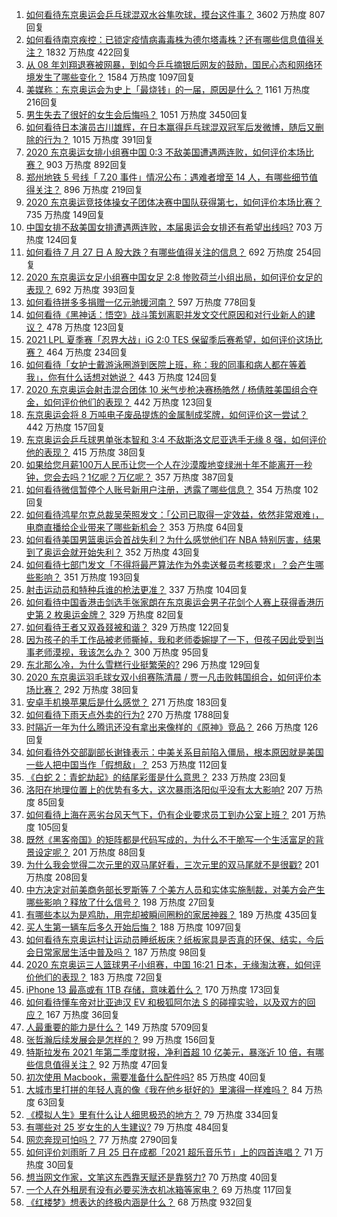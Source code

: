 1. [如何看待东京奥运会乒乓球混双水谷隼吹球，摸台这件事？](https://www.zhihu.com/question/475145975) 3602 万热度 807回复
1. [如何看待南京疾控：已锁定疫情病毒毒株为德尔塔毒株？还有哪些信息值得关注？](https://www.zhihu.com/question/475247957) 1832 万热度 422回复
1. [从 08 年刘翔退赛被网暴，到如今乒乓摘银后网友的鼓励，国民心态和网络环境发生了哪些变化？](https://www.zhihu.com/question/475185967) 1584 万热度 1097回复
1. [美媒称：东京奥运会为史上「最烧钱」的一届，原因是什么？](https://www.zhihu.com/question/475123416) 1161 万热度 216回复
1. [男生失去了很好的女生会后悔吗？](https://www.zhihu.com/question/329545868) 1051 万热度 3450回复
1. [如何看待日本演员古川雄辉，在日本赢得乒乓球混双冠军后发微博，随后又删除的行为？](https://www.zhihu.com/question/475225346) 1015 万热度 391回复
1. [2020 东京奥运女排小组赛中国 0:3 不敌美国遭遇两连败，如何评价本场比赛？](https://www.zhihu.com/question/475232626) 903 万热度 892回复
1. [郑州地铁 5 号线「 7.20 事件」情况公布：遇难者增至 14 人，有哪些细节值得关注？](https://www.zhihu.com/question/475284357) 896 万热度 219回复
1. [2020 东京奥运竞技体操女子团体决赛中国队获得第七，如何评价本场比赛？](https://www.zhihu.com/question/475381070) 735 万热度 149回复
1. [中国女排不敌美国女排遭遇两连败，本届奥运会女排还有希望出线吗?](https://www.zhihu.com/question/475270870) 703 万热度 124回复
1. [如何看待 7 月 27 日 A 股大跌？有哪些值得关注的信息？](https://www.zhihu.com/question/475310268) 692 万热度 254回复
1. [2020 东京奥运女足小组赛中国女足 2:8 惨败荷兰小组出局，如何评价女足的表现？](https://www.zhihu.com/question/475391452) 692 万热度 393回复
1. [如何看待拼多多捐赠一亿元驰援河南？](https://www.zhihu.com/question/473963651) 597 万热度 778回复
1. [如何看待《黑神话：悟空》战斗策划离职并发文交代原因和对行业新人的建议？](https://www.zhihu.com/question/474908844) 478 万热度 123回复
1. [2021 LPL 夏季赛「忍界大战」iG 2:0 TES 保留季后赛希望，如何评价这场比赛？](https://www.zhihu.com/question/475283649) 464 万热度 234回复
1. [如何看待「女护士戴游泳圈游到医院上班，称：我的同事和病人都在等着我」，你有什么话想对她说？](https://www.zhihu.com/question/475238568) 443 万热度 124回复
1. [2020 东京奥运会射击混合团体 10 米气步枪决赛杨皓然 / 杨倩胜美国组合夺金，如何评价他们的表现？](https://www.zhihu.com/question/475309141) 442 万热度 123回复
1. [东京奥运会将 8 万吨电子废品提炼的金属制成奖牌，如何评价这一尝试？](https://www.zhihu.com/question/474716915) 442 万热度 157回复
1. [东京奥运会乒乓球男单张本智和 3:4 不敌斯洛文尼亚选手无缘 8 强，如何评价他的表现？](https://www.zhihu.com/question/475390740) 415 万热度 38回复
1. [如果给您月薪100万人民币让您一个人在沙漠腹地变绿洲十年不能离开一秒钟，您会去吗？1亿呢？万亿呢？](https://www.zhihu.com/question/472905672) 357 万热度 387回复
1. [如何看待微信暂停个人账号新用户注册，透露了哪些信息？](https://www.zhihu.com/question/475208084) 354 万热度 102回复
1. [如何看待鸿星尔克总裁吴荣照发文：「公司已取得一定效益，依然非常艰难」，电商直播给企业带来了哪些新机会？](https://www.zhihu.com/question/474780787) 353 万热度 64回复
1. [如何看待美国男篮奥运会首战失利？为什么感觉他们在 NBA 特别厉害，结果到了奥运会就开始失利？](https://www.zhihu.com/question/474990207) 352 万热度 43回复
1. [如何看待七部门发文「不得将最严算法作为外卖送餐员考核要求」？会产生哪些影响？](https://www.zhihu.com/question/475094320) 351 万热度 193回复
1. [射击运动员和特种兵谁的枪法更准？](https://www.zhihu.com/question/469107554) 337 万热度 104回复
1. [如何看待中国香港击剑选手张家朗在东京奥运会男子花剑个人赛上获得香港历史第 2 枚奥运金牌？](https://www.zhihu.com/question/475134808) 329 万热度 82回复
1. [如何看待王者又双叒叕被和谐？](https://www.zhihu.com/question/471580711) 329 万热度 122回复
1. [因为孩子的手工作品被老师撕掉，我和老师委婉提了一下，但孩子因此受到当事老师漠视，我该怎么办？](https://www.zhihu.com/question/474117690) 300 万热度 95回复
1. [东北那么冷，为什么雪糕行业挺繁荣的?](https://www.zhihu.com/question/412600971) 296 万热度 129回复
1. [2020 东京奥运羽毛球女双小组赛陈清晨 / 贾一凡击败韩国组合，如何评价本场比赛？](https://www.zhihu.com/question/475253515) 292 万热度 38回复
1. [安卓手机换苹果后是什么感觉？](https://www.zhihu.com/question/313732168) 271 万热度 183回复
1. [如何看待下雨天点外卖的行为?](https://www.zhihu.com/question/474815657) 270 万热度 1788回复
1. [时隔近一年为什么腾讯还没有拿出来像样的《原神》竞品？](https://www.zhihu.com/question/473981288) 266 万热度 126回复
1. [如何看待外交部副部长谢锋表示：中美关系目前陷入僵局，根本原因就是美国一些人把中国当作「假想敌」？](https://www.zhihu.com/question/474996051) 253 万热度 112回复
1. [《白蛇 2：青蛇劫起》的结尾彩蛋是什么意思？](https://www.zhihu.com/question/474379083) 233 万热度 23回复
1. [洛阳在地理位置上的优势有多大，这次暴雨洛阳似乎没有太大影响?](https://www.zhihu.com/question/474171360) 207 万热度 85回复
1. [如何看待上海在恶劣台风天气下，仍有企业要求员工到办公室上班？](https://www.zhihu.com/question/474850575) 201 万热度 105回复
1. [既然《黑客帝国》的矩阵都是代码写成的，为什么不干脆写一个生活富足的背景设定呢？](https://www.zhihu.com/question/472297446) 201 万热度 88回复
1. [为什么我会觉得二次元里的双马尾好看，三次元里的双马尾就不是很戳?](https://www.zhihu.com/question/449620519) 201 万热度 208回复
1. [中方决定对前美商务部长罗斯等 7 个美方人员和实体实施制裁，对美方会产生哪些影响？释放了什么信号？](https://www.zhihu.com/question/474551272) 198 万热度 27回复
1. [有哪些本以为是鸡肋，用完却被瞬间圈粉的家居神器？](https://www.zhihu.com/question/359026960) 189 万热度 435回复
1. [买人生第一辆车后多久开始后悔？](https://www.zhihu.com/question/354985985) 188 万热度 1097回复
1. [如何看待东京奥运村让运动员睡纸板床？纸板家具是否真的环保、结实，今后会日常家居生活中普及吗？](https://www.zhihu.com/question/474231487) 187 万热度 98回复
1. [2020 东京奥运三人篮球男子小组赛，中国 16:21 日本，无缘淘汰赛，如何评价他们的表现？](https://www.zhihu.com/question/475299774) 183 万热度 72回复
1. [iPhone 13 最高或有 1TB 存储，意味着什么？](https://www.zhihu.com/question/474158639) 170 万热度 173回复
1. [如何看待懂车帝对比亚迪汉 EV 和极狐阿尔法 S 的碰撞实验，以及双方的回应？](https://www.zhihu.com/question/475036515) 167 万热度 36回复
1. [人最重要的能力是什么？](https://www.zhihu.com/question/19602183) 149 万热度 5709回复
1. [张哲瀚后续发展会是怎样的？](https://www.zhihu.com/question/453445712) 99 万热度 156回复
1. [特斯拉发布 2021 年第二季度财报，净利首超 10 亿美元，暴涨近 10 倍，有哪些信息值得关注？](https://www.zhihu.com/question/475033354) 92 万热度 47回复
1. [初次使用 Macbook，需要准备什么配件吗?](https://www.zhihu.com/question/465162429) 85 万热度 40回复
1. [大城市里打拼的年轻人真的像《我在他乡挺好的》里演得一样难吗？](https://www.zhihu.com/question/473665579) 84 万热度 63回复
1. [《模拟人生》里有什么让人细思极恐的地方？](https://www.zhihu.com/question/264106033) 79 万热度 334回复
1. [有哪些对 25 岁女生的人生建议?](https://www.zhihu.com/question/447599541) 79 万热度 484回复
1. [网恋奔现可怕吗？](https://www.zhihu.com/question/313443372) 77 万热度 2790回复
1. [如何评价刘雨昕 7 月 25 日在成都「2021 超乐音乐节」上的四首连唱？](https://www.zhihu.com/question/474896745) 71 万热度 30回复
1. [想当网文作家，文笔这东西靠天赋还是靠努力?](https://www.zhihu.com/question/473657862) 70 万热度 40回复
1. [一个人在外租房有没有必要买洗衣机冰箱等家电？](https://www.zhihu.com/question/309052383) 69 万热度 117回复
1. [《红楼梦》想表达的终极内涵是什么？](https://www.zhihu.com/question/54833966) 68 万热度 932回复